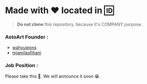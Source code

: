 # Made with :heart: located in :id:

> **Do not clone** this repository, because it's COMPANY purpose.

### AstoArt Founder :

 * [wahyuwons](https://github.com/wahyuwons)
 * [mjamilasfihani](https://github.com/mjamilasfihani)

### Job Position :

Please take this :taco:. We will announce it soon :grin:.
